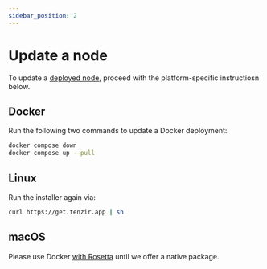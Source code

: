 ```yaml
---
sidebar_position: 2
---
```


# Update a node

To update a [deployed node](./deploy-a-node/README.md), proceed with the
platform-specific instructiosn below.

## Docker

Run the following two commands to update a Docker deployment:

```bash
docker compose down
docker compose up --pull
```

## Linux

Run the installer again via:

```bash
curl https://get.tenzir.app | sh
```

## macOS

Please use Docker [with
Rosetta](https://levelup.gitconnected.com/docker-on-apple-silicon-mac-how-to-run-x86-containers-with-rosetta-2-4a679913a0d5)
until we offer a native package.
